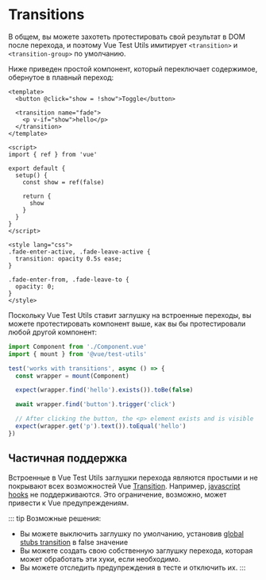 # Transitions

В общем, вы можете захотеть протестировать свой результат в DOM после перехода, и поэтому Vue Test Utils имитирует `<transition>` и `<transition-group>` по умолчанию.

Ниже приведен простой компонент, который переключает содержимое, обернутое в плавный переход:

```vue
<template>
  <button @click="show = !show">Toggle</button>

  <transition name="fade">
    <p v-if="show">hello</p>
  </transition>
</template>

<script>
import { ref } from 'vue'

export default {
  setup() {
    const show = ref(false)

    return {
      show
    }
  }
}
</script>

<style lang="css">
.fade-enter-active, .fade-leave-active {
  transition: opacity 0.5s ease;
}

.fade-enter-from, .fade-leave-to {
  opacity: 0;
}
</style>
```

Поскольку Vue Test Utils ставит заглушку на встроенные переходы, вы можете протестировать компонент выше, как вы бы протестировали любой другой компонент:

```js
import Component from './Component.vue'
import { mount } from '@vue/test-utils'

test('works with transitions', async () => {
  const wrapper = mount(Component)

  expect(wrapper.find('hello').exists()).toBe(false)

  await wrapper.find('button').trigger('click')

  // After clicking the button, the <p> element exists and is visible
  expect(wrapper.get('p').text()).toEqual('hello')
})
```

## Частичная поддержка

Встроенные в Vue Test Utils заглушки перехода являются простыми и не покрывают всех возможностей Vue [Transition](https://vuejs.org/guide/built-ins/transition). Например, [javascript hooks](https://vuejs.org/guide/built-ins/transition#javascript-hooks) не поддерживаются. Это ограничение, возможно, может привести к Vue предупреждениям.


::: tip
Возможные решения:
- Вы можете выключить заглушку по умолчанию, установив [global stubs transition](../../api/#global-stubs) в false значение
- Вы можете создать свою собственную заглушку перехода, которая может обработать эти хуки, если необходимо.
- Вы можете отследить предупреждения в тесте и отключить их.
:::
